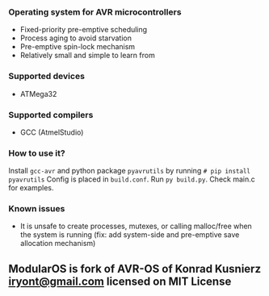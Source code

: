 ### Operating system for AVR microcontrollers
* Fixed-priority pre-emptive scheduling
* Process aging to avoid starvation
* Pre-emptive spin-lock mechanism
* Relatively small and simple to learn from

### Supported devices
* ATMega32

### Supported compilers
* GCC (AtmelStudio)

### How to use it?
Install `gcc-avr` and python package `pyavrutils` by running `# pip install pyavrutils`
Config is placed in `build.conf`.
Run `py build.py`. 
Check main.c for examples.

### Known issues
* It is unsafe to create processes, mutexes, or calling malloc/free when the system is running (fix: add system-side and pre-emptive save allocation mechanism)

## ModularOS is fork of AVR-OS of Konrad Kusnierz <iryont@gmail.com> licensed on MIT License